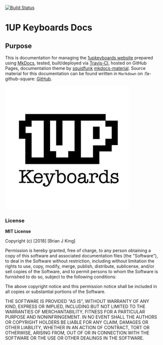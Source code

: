 [![Build Status](https://travis-ci.org/brianjking/1upkeyboard-docs.svg?branch=master)](https://travis-ci.org/brianjking/1upkeyboard-docs)

# 1UP Keyboards Docs

## Purpose 

This is documentation for managing the [1upkeyboards website](https://www.1upkeyboards.com) prepared using [MkDocs](https://github.com/mkdocs/mkdocs), tested, built/deployed via [Travis-CI](https://travis-ci.org/brianjking/1upkeyboard-docs), hosted on GitHub Pages, documentation theme by [squidfunk](https://github.com/squidfunk/) [mkdocs-material](https://github.com/squidfunk/mkdocs-material). Source material for this documentation can be found written in `Markdown` on :fa-github-square: [GitHub](https://github.com/brianjking/1upkeyboard-docs).


![1upkeyboards logo 400px square](https://raw.githubusercontent.com/brianjking/1upkeyboard-docs/gh-pages/images/1up400.jpeg)


### License

**MIT License**

Copyright (c) [2018] [Brian J King]

Permission is hereby granted, free of charge, to any person obtaining a copy
of this software and associated documentation files (the "Software"), to deal
in the Software without restriction, including without limitation the rights
to use, copy, modify, merge, publish, distribute, sublicense, and/or sell
copies of the Software, and to permit persons to whom the Software is
furnished to do so, subject to the following conditions:

The above copyright notice and this permission notice shall be included in all
copies or substantial portions of the Software.

THE SOFTWARE IS PROVIDED "AS IS", WITHOUT WARRANTY OF ANY KIND, EXPRESS OR
IMPLIED, INCLUDING BUT NOT LIMITED TO THE WARRANTIES OF MERCHANTABILITY,
FITNESS FOR A PARTICULAR PURPOSE AND NONINFRINGEMENT. IN NO EVENT SHALL THE
AUTHORS OR COPYRIGHT HOLDERS BE LIABLE FOR ANY CLAIM, DAMAGES OR OTHER
LIABILITY, WHETHER IN AN ACTION OF CONTRACT, TORT OR OTHERWISE, ARISING FROM,
OUT OF OR IN CONNECTION WITH THE SOFTWARE OR THE USE OR OTHER DEALINGS IN THE
SOFTWARE.


